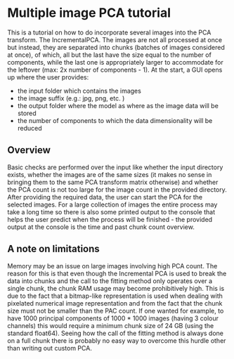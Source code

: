 # Multiple image PCA tutorial
This is a tutorial on how to do incorporate several images into the PCA transform.  The IncrementalPCA. The images are not all processed at once but instead, they are separated into chunks (batches of images considered at once), of which, all but the last have the size equal to the number of components, while the last one is appropriately larger to accommodate for the leftover (max: 2x number of components - 1). At the start, a GUI opens up where the user provides:
 - the input folder which contains the images
 - the image suffix (e.g.: jpg, png, etc. )
 - the output folder where the model as where as the image data will be stored
 - the number of components to which the data dimensionality will be reduced
## Overview 
Basic checks are performed over the input like whether the input directory exists, whether the images are of the same sizes (it makes no sense in bringing them to the same PCA transform matrix otherwise) and whether the PCA count is not too large for the image count in the provided directory. After providing the required data, the user can start the PCA for the selected images. 
For a large collection of images the entire process may take a long time so there is also some printed output to the console that helps the user predict when the process will be finished - the provided output at the console is the time and past chunk count overview.
## A note on limitations
Memory may be an issue on large images involving high PCA count. The reason for this is that even though the Incremental PCA is used to break the data into chunks and the call to the fitting method only operates over a single chunk, the chunk RAM usage may become prohibitively high. This is due to the fact that a bitmap-like representation is used when dealing with pixelated numerical image representation and from the fact that the chunk size must not be smaller than the PAC count. If one wanted for example, to have 1000 principal components of 1000 * 1000 images (having 3 colour channels) this would require a minimum chunk size of 24 GB (using the standard float64).
Seeing how the call of the fitting method is always done on a full chunk there is probably no easy way to overcome this hurdle other than writing out custom PCA.
